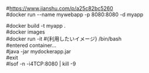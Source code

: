 #https://www.jianshu.com/p/a25c82bc5260  
#docker run --name mywebapp -p 8080:8080 -d myapp  

#docker build -t myapp .  
#docker images  
#docker run -it #{利用したいイメージ} /bin/bash  
#entered container...  
#java -jar mydockerapp.jar  
#exit  
#lsof -n -i4TCP:8080 | kill -9  